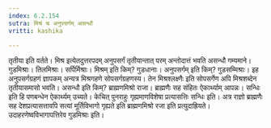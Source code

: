 ```yaml
---
index: 6.2.154
sutra: मिश्रं च अनुपसर्गम् असन्धौ
vritti: kashika

---
```

तृतीया इति वर्तते। मिश्र इत्येतदुत्तरपदम् अनुपसर्गं तृतीयान्तात् परम् अन्तोदात्तं भवति असन्धौ गम्यमाने। गुडमिश्राः। तिलमिश्राः। सर्पिर्मिश्राः। मिश्रम् इति किम्? गुडधानाः। अनुपसर्गम् इति किम्? गुडसम्मिश्राः। इह अनुपसर्गग्रहणं ज्ञापकम् अन्यत्र मिश्रगहणे सोपसर्गग्रहणस्य। तेन मिश्रश्लक्ष्णैः इति सोपसर्गेण अपि मिश्रशब्देन तृतीयासमासो भवति। असन्धौ इति किम्? ब्राह्मणमिश्रो राजा। ब्राह्मणैः सह संहितः ऐकार्थ्याम् आपन्नः। सन्धिः इति हि पणबन्धेन ऐकार्थ्यम् उच्यते। केचित् पुनराहुः गृह्यमाणविशेषा प्रत्यासत्तिः सन्धिः इति। अत्र राज्ञो ब्राह्मणैः सह देशप्रत्यासत्तावपि सत्यां मूर्तिविभागो गृह्यते इति ब्राह्मणमिश्रो रजा इति प्रत्युदाह्रियते। उदाहरणेष्वविभागापत्तिरेव गुडमिश्राः इति।